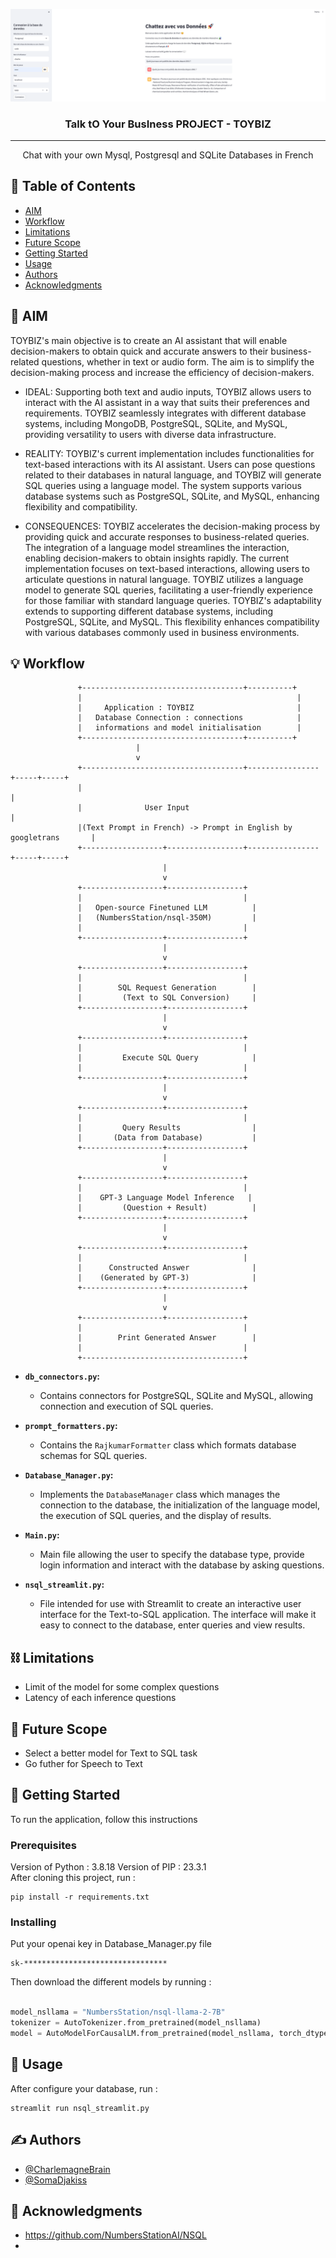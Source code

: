 <p align="center">
  <a href="" rel="noopener">
 <img src="toybizapp.png" alt="Project logo"></a>
</p>
<h3 align="center">Talk tO Your BusIness PROJECT - TOYBIZ</h3>

<div align="center">

<!-- [![Chat](https://img.shields.io/badge/hackathon-name-orange.svg)](http://hackathon.url.com)
[![Status](https://img.shields.io/badge/status-active-success.svg)]()
[![GitHub Issues](https://img.shields.io/github/issues/kylelobo/The-Documentation-Compendium.svg)](https://github.com/kylelobo/The-Documentation-Compendium/issues)
[![GitHub Pull Requests](https://img.shields.io/github/issues-pr/kylelobo/The-Documentation-Compendium.svg)](https://github.com/kylelobo/The-Documentation-Compendium/pulls)
[![License](https://img.shields.io/badge/license-MIT-blue.svg)](LICENSE.md) -->

</div>

---

<p align="center"> Chat with your own Mysql, Postgresql and SQLite Databases in French
    <br> 
</p>

## 📝 Table of Contents

- [AIM](#problem_statement)
- [Workflow](#idea)
- [Limitations](#limitations)
- [Future Scope](#future_scope)
- [Getting Started](#getting_started)
- [Usage](#usage)
- [Authors](#authors)
- [Acknowledgments](#acknowledgments)

## 🧐 AIM <a name = "problem_statement"></a>

TOYBIZ's main objective is to create an AI assistant that will enable decision-makers to obtain quick and accurate answers to their business-related questions, whether in text or audio form. The aim is to simplify the decision-making process and increase the efficiency of decision-makers.

- IDEAL: Supporting both text and audio inputs, TOYBIZ allows users to interact with the AI assistant in a way that suits their preferences and requirements. TOYBIZ seamlessly integrates with different database systems, including MongoDB, PostgreSQL, SQLite, and MySQL, providing versatility to users with diverse data infrastructure.
- REALITY: TOYBIZ's current implementation includes functionalities for text-based interactions with its AI assistant. Users can pose questions related to their databases in natural language, and TOYBIZ will generate SQL queries using a language model. The system supports various database systems such as PostgreSQL, SQLite, and MySQL, enhancing flexibility and compatibility.

- CONSEQUENCES: TOYBIZ accelerates the decision-making process by providing quick and accurate responses to business-related queries. The integration of a language model streamlines the interaction, enabling decision-makers to obtain insights rapidly. The current implementation focuses on text-based interactions, allowing users to articulate questions in natural language. TOYBIZ utilizes a language model to generate SQL queries, facilitating a user-friendly experience for those familiar with standard language queries. TOYBIZ's adaptability extends to supporting different database systems, including PostgreSQL, SQLite, and MySQL. This flexibility enhances compatibility with various databases commonly used in business environments.


## 💡 Workflow <a name = "idea"></a>
                   +------------------------------------+----------+
                   |                                                |
                   |     Application : TOYBIZ                       |
                   |   Database Connection : connections            |
                   |   informations and model initialisation        |
                   +------------------------------------+----------+
                                |
                                v
                   +------------------------------------+----------------+-----+-----+
                   |                                                                  |
                   |              User Input                                          |  
                   |(Text Prompt in French) -> Prompt in English by googletrans       |
                   +------------------+-----------------+----------------+-----+-----+
                                      |
                                      v
                   +------------------+-----------------+
                   |                                    |
                   |   Open-source Finetuned LLM          |
                   |   (NumbersStation/nsql-350M)         |
                   |                                    |
                   +------------------+-----------------+
                                      |
                                      v
                   +------------------+-----------------+
                   |                                    |
                   |        SQL Request Generation        |
                   |         (Text to SQL Conversion)     |
                   +------------------+-----------------+
                                      |
                                      v
                   +------------------+-----------------+
                   |                                    |
                   |         Execute SQL Query            |
                   |                                    |
                   +------------------+-----------------+
                                      |
                                      v
                   +------------------+-----------------+
                   |                                    |
                   |         Query Results                |
                   |       (Data from Database)           |
                   +------------------+-----------------+
                                      |
                                      v
                   +------------------+-----------------+
                   |                                    |
                   |    GPT-3 Language Model Inference   |
                   |         (Question + Result)          |
                   +------------------+-----------------+
                                      |
                                      v
                   +------------------+-----------------+
                   |                                    |
                   |      Constructed Answer              |
                   |    (Generated by GPT-3)              |
                   +------------------+-----------------+
                                      |
                                      v
                   +------------------+-----------------+
                   |                                    |
                   |        Print Generated Answer        |
                   |                                    |
                   +------------------------------------+

- **`db_connectors.py`:**
   - Contains connectors for PostgreSQL, SQLite and MySQL, allowing connection and execution of SQL queries.

- **`prompt_formatters.py`:**
   - Contains the `RajkumarFormatter` class which formats database schemas for SQL queries.

- **`Database_Manager.py`:**
   - Implements the `DatabaseManager` class which manages the connection to the database, the initialization of the language model, the execution of SQL queries, and the display of results.

- **`Main.py`:**
   - Main file allowing the user to specify the database type, provide login information and interact with the database by asking questions.

- **`nsql_streamlit.py`:**
   - File intended for use with Streamlit to create an interactive user interface for the Text-to-SQL application. The interface will make it easy to connect to the database, enter queries and view results.


## ⛓️ Limitations <a name = "limitations"></a>

- Limit of the model for some complex questions
- Latency of each inference questions


## 🚀 Future Scope <a name = "future_scope"></a>

- Select a better model for Text to SQL task
- Go futher for Speech to Text

## 🏁 Getting Started <a name = "getting_started"></a>

To run the application, follow this instructions

### Prerequisites

Version of Python : 3.8.18
Version of PIP : 23.3.1 <br/>
After cloning this project, run :

```
pip install -r requirements.txt
```

### Installing

Put your openai key in Database_Manager.py file

```
sk-********************************
```

Then download the different models by running :

```python

model_nsllama = "NumbersStation/nsql-llama-2-7B"
tokenizer = AutoTokenizer.from_pretrained(model_nsllama)
model = AutoModelForCausalLM.from_pretrained(model_nsllama, torch_dtype=torch.bfloat16)

```

## 🎈 Usage <a name="usage"></a>

After configure your database, run : 

```
streamlit run nsql_streamlit.py
```

<!-- ## ⛏️ Built With <a name = "tech_stack"></a>

- [MongoDB](https://www.mongodb.com/) - Database
- [Express](https://expressjs.com/) - Server Framework
- [VueJs](https://vuejs.org/) - Web Framework
- [NodeJs](https://nodejs.org/en/) - Server Environment -->

## ✍️ Authors <a name = "authors"></a>

- [@CharlemagneBrain](https://github.com/CharlemagneBrain) 
- [@SomaDjakiss](https://github.com/SomaDjakiss)



## 🎉 Acknowledgments <a name = "acknowledgments"></a>

- https://github.com/NumbersStationAI/NSQL
- 
